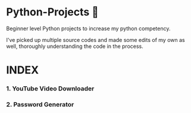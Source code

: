 # Python-Projects 🐍
Beginner level Python projects to increase my python competency. 

I've picked up multiple source codes and made some edits of my own as well, thoroughly understanding
the code in the process.

# INDEX
### 1. YouTube Video Downloader
### 2. Password Generator
